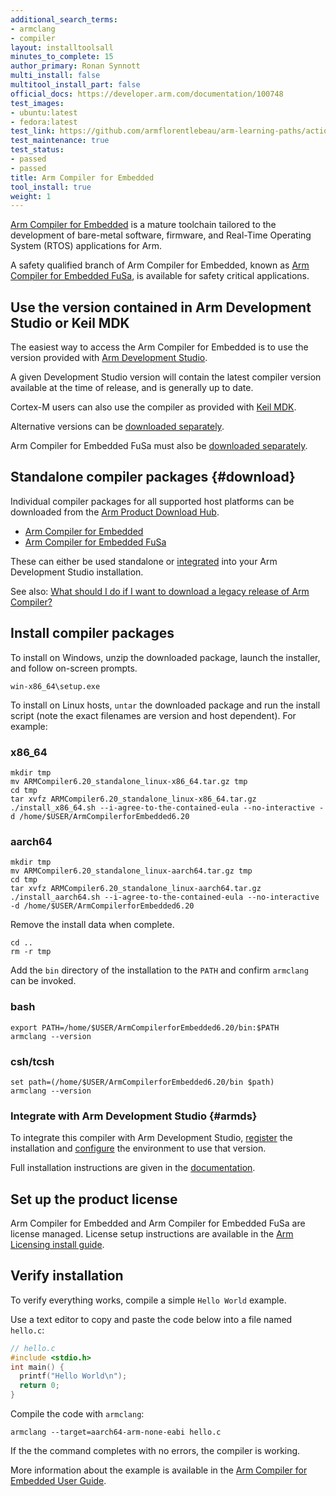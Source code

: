 ```yaml
---
additional_search_terms:
- armclang
- compiler
layout: installtoolsall
minutes_to_complete: 15
author_primary: Ronan Synnott
multi_install: false
multitool_install_part: false
official_docs: https://developer.arm.com/documentation/100748
test_images:
- ubuntu:latest
- fedora:latest
test_link: https://github.com/armflorentlebeau/arm-learning-paths/actions/runs/4312122327
test_maintenance: true
test_status:
- passed
- passed
title: Arm Compiler for Embedded
tool_install: true
weight: 1
---
```

[Arm Compiler for Embedded](https://developer.arm.com/Tools%20and%20Software/Arm%20Compiler%20for%20Embedded) is a mature toolchain tailored to the development of bare-metal software, firmware, and Real-Time Operating System (RTOS) applications for Arm.

A safety qualified branch of Arm Compiler for Embedded, known as [Arm Compiler for Embedded FuSa](https://developer.arm.com/Tools%20and%20Software/Arm%20Compiler%20for%20Embedded%20FuSa), is available for safety critical applications.


## Use the version contained in Arm Development Studio or Keil MDK

The easiest way to access the Arm Compiler for Embedded is to use the version provided with [Arm Development Studio](https://developer.arm.com/Tools%20and%20Software/Arm%20Development%20Studio).

A given Development Studio version will contain the latest compiler version available at the time of release, and is generally up to date.

Cortex-M users can also use the compiler as provided with [Keil MDK](https://www2.keil.com/mdk5).

Alternative versions can be [downloaded separately](#download).

Arm Compiler for Embedded FuSa must also be [downloaded separately](#download).

## Standalone compiler packages {#download}

Individual compiler packages for all supported host platforms can be downloaded from the [Arm Product Download Hub](../pdh).

- [Arm Compiler for Embedded](https://developer.arm.com/downloads/view/ACOMPE)
- [Arm Compiler for Embedded FuSa](https://developer.arm.com/downloads/view/ACOMP616)

These can either be used standalone or [integrated](#armds) into your Arm Development Studio installation.

See also: [What should I do if I want to download a legacy release of Arm Compiler?](https://developer.arm.com/documentation/ka005184)

## Install compiler packages

To install on Windows, unzip the downloaded package, launch the installer, and follow on-screen prompts.
```console
win-x86_64\setup.exe
```
To install on Linux hosts, `untar` the downloaded package and run the install script (note the exact filenames are version and host dependent). For example:

### x86_64
```console
mkdir tmp
mv ARMCompiler6.20_standalone_linux-x86_64.tar.gz tmp
cd tmp
tar xvfz ARMCompiler6.20_standalone_linux-x86_64.tar.gz
./install_x86_64.sh --i-agree-to-the-contained-eula --no-interactive -d /home/$USER/ArmCompilerforEmbedded6.20
```
### aarch64
```console
mkdir tmp
mv ARMCompiler6.20_standalone_linux-aarch64.tar.gz tmp
cd tmp
tar xvfz ARMCompiler6.20_standalone_linux-aarch64.tar.gz
./install_aarch64.sh --i-agree-to-the-contained-eula --no-interactive -d /home/$USER/ArmCompilerforEmbedded6.20
```
Remove the install data when complete.
```console
cd ..
rm -r tmp
```
Add the `bin` directory of the installation to the `PATH` and confirm `armclang` can be invoked.
### bash
```console
export PATH=/home/$USER/ArmCompilerforEmbedded6.20/bin:$PATH
armclang --version
```
### csh/tcsh
```console
set path=(/home/$USER/ArmCompilerforEmbedded6.20/bin $path)
armclang --version
```

### Integrate with Arm Development Studio {#armds}

To integrate this compiler with Arm Development Studio, [register](https://developer.arm.com/documentation/101469/latest/Installing-and-configuring-Arm-Development-Studio/Register-a-compiler-toolchain) the installation and [configure](https://developer.arm.com/documentation/101469/latest/Installing-and-configuring-Arm-Development-Studio/Register-a-compiler-toolchain/Configure-a-compiler-toolchain-for-the-Arm-DS-command-prompt) the environment to use that version.

Full installation instructions are given in the [documentation](https://developer.arm.com/documentation/100748/latest/Getting-Started/Installing-Arm-Compiler-for-Embedded).

## Set up the product license

Arm Compiler for Embedded and Arm Compiler for Embedded FuSa are license managed. License setup instructions are available in the [Arm Licensing install guide](../license/).

## Verify installation

To verify everything works, compile a simple `Hello World` example.

Use a text editor to copy and paste the code below into a file named `hello.c`:

```C
// hello.c
#include <stdio.h>
int main() {
  printf("Hello World\n");
  return 0;
}
```

Compile the code with `armclang`:

```console
armclang --target=aarch64-arm-none-eabi hello.c
```

If the the command completes with no errors, the compiler is working.

More information about the example is available in the [Arm Compiler for Embedded User Guide](https://developer.arm.com/documentation/100748/latest/Getting-Started/Compiling-a-Hello-World-example).